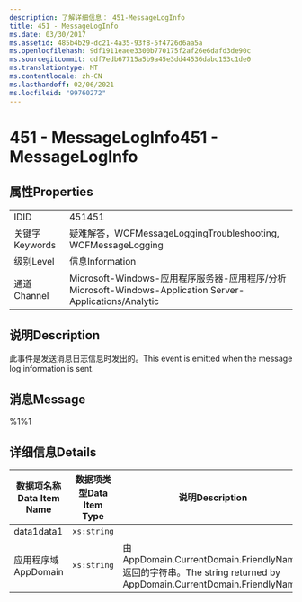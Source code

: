 ```yaml
---
description: 了解详细信息： 451-MessageLogInfo
title: 451 - MessageLogInfo
ms.date: 03/30/2017
ms.assetid: 485b4b29-dc21-4a35-93f8-5f4726d6aa5a
ms.openlocfilehash: 9df1911eaee3300b770175f2af26e6dafd3de90c
ms.sourcegitcommit: ddf7edb67715a5b9a45e3dd44536dabc153c1de0
ms.translationtype: MT
ms.contentlocale: zh-CN
ms.lasthandoff: 02/06/2021
ms.locfileid: "99760272"
---
```

# <a name="451---messageloginfo"></a><span data-ttu-id="58ec8-103">451 - MessageLogInfo</span><span class="sxs-lookup"><span data-stu-id="58ec8-103">451 - MessageLogInfo</span></span>

## <a name="properties"></a><span data-ttu-id="58ec8-104">属性</span><span class="sxs-lookup"><span data-stu-id="58ec8-104">Properties</span></span>  
  
|||  
|-|-|  
|<span data-ttu-id="58ec8-105">ID</span><span class="sxs-lookup"><span data-stu-id="58ec8-105">ID</span></span>|<span data-ttu-id="58ec8-106">451</span><span class="sxs-lookup"><span data-stu-id="58ec8-106">451</span></span>|  
|<span data-ttu-id="58ec8-107">关键字</span><span class="sxs-lookup"><span data-stu-id="58ec8-107">Keywords</span></span>|<span data-ttu-id="58ec8-108">疑难解答，WCFMessageLogging</span><span class="sxs-lookup"><span data-stu-id="58ec8-108">Troubleshooting, WCFMessageLogging</span></span>|  
|<span data-ttu-id="58ec8-109">级别</span><span class="sxs-lookup"><span data-stu-id="58ec8-109">Level</span></span>|<span data-ttu-id="58ec8-110">信息</span><span class="sxs-lookup"><span data-stu-id="58ec8-110">Information</span></span>|  
|<span data-ttu-id="58ec8-111">通道</span><span class="sxs-lookup"><span data-stu-id="58ec8-111">Channel</span></span>|<span data-ttu-id="58ec8-112">Microsoft-Windows-应用程序服务器-应用程序/分析</span><span class="sxs-lookup"><span data-stu-id="58ec8-112">Microsoft-Windows-Application Server-Applications/Analytic</span></span>|  
  
## <a name="description"></a><span data-ttu-id="58ec8-113">说明</span><span class="sxs-lookup"><span data-stu-id="58ec8-113">Description</span></span>  

 <span data-ttu-id="58ec8-114">此事件是发送消息日志信息时发出的。</span><span class="sxs-lookup"><span data-stu-id="58ec8-114">This event is emitted when the message log information is sent.</span></span>  
  
## <a name="message"></a><span data-ttu-id="58ec8-115">消息</span><span class="sxs-lookup"><span data-stu-id="58ec8-115">Message</span></span>  

 <span data-ttu-id="58ec8-116">%1</span><span class="sxs-lookup"><span data-stu-id="58ec8-116">%1</span></span>  
  
## <a name="details"></a><span data-ttu-id="58ec8-117">详细信息</span><span class="sxs-lookup"><span data-stu-id="58ec8-117">Details</span></span>  
  
|<span data-ttu-id="58ec8-118">数据项名称</span><span class="sxs-lookup"><span data-stu-id="58ec8-118">Data Item Name</span></span>|<span data-ttu-id="58ec8-119">数据项类型</span><span class="sxs-lookup"><span data-stu-id="58ec8-119">Data Item Type</span></span>|<span data-ttu-id="58ec8-120">说明</span><span class="sxs-lookup"><span data-stu-id="58ec8-120">Description</span></span>|  
|--------------------|--------------------|-----------------|  
|<span data-ttu-id="58ec8-121">data1</span><span class="sxs-lookup"><span data-stu-id="58ec8-121">data1</span></span>|`xs:string`||  
|<span data-ttu-id="58ec8-122">应用程序域</span><span class="sxs-lookup"><span data-stu-id="58ec8-122">AppDomain</span></span>|`xs:string`|<span data-ttu-id="58ec8-123">由 AppDomain.CurrentDomain.FriendlyName 返回的字符串。</span><span class="sxs-lookup"><span data-stu-id="58ec8-123">The string returned by AppDomain.CurrentDomain.FriendlyName.</span></span>|
